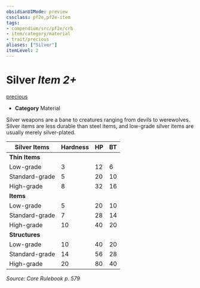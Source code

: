 ```yaml
---
obsidianUIMode: preview
cssclass: pf2e,pf2e-item
tags:
- compendium/src/pf2e/crb
- item/category/material
- trait/precious
aliases: ["Silver"]
itemLevel: 2
---
```

# Silver *Item 2+*  
[precious](../../../rules/traits/precious.md)  

- **Category** Material

Silver weapons are a bane to creatures ranging from devils to werewolves. Silver items are less durable than steel items, and low-grade silver items are usually merely silver-plated.

| Silver Items | Hardness | HP | BT |
|--------------|----------|----|----|
| **Thin Items** |  |  |  |
| Low-grade | 3 | 12 | 6 |
| Standard-grade | 5 | 20 | 10 |
| High-grade | 8 | 32 | 16 |
| **Items** |  |  |  |
| Low-grade | 5 | 20 | 10 |
| Standard-grade | 7 | 28 | 14 |
| High-grade | 10 | 40 | 20 |
| **Structures** |  |  |  |
| Low-grade | 10 | 40 | 20 |
| Standard-grade | 14 | 56 | 28 |
| High-grade | 20 | 80 | 40 |


*Source: Core Rulebook p. 579*